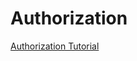 # Authorization

[Authorization Tutorial](https://auth0.com/docs/quickstart/native/ios-objc/05-authorization)
